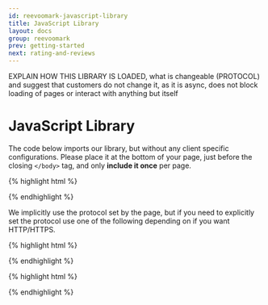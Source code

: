 ```yaml
---
id: reevoomark-javascript-library
title: JavaScript Library
layout: docs
group: reevoomark
prev: getting-started
next: rating-and-reviews
---
```


EXPLAIN HOW THIS LIBRARY IS LOADED, what is changeable (PROTOCOL) and suggest that customers do not change it, as it is async, does not block loading of pages or interact with anything but itself

JavaScript Library
=============================

The code below imports our library, but without any client specific configurations. Please place it at the bottom of your page, just before the closing ```</body>``` tag, and only __include it once__ per page.

{% highlight html %}
<!-- protocol-relative URL -->
<script id="reevoomark-loader" type="text/javascript" charset="utf-8">
  (function() {
    var script = document.createElement('script');
    script.type = 'text/javascript';
    script.src = '//cdn.mark.reevoo.com/assets/reevoo_mark.js';
    var s = document.getElementById('reevoomark-loader');
    s.parentNode.insertBefore(script, s);
  })();
</script>
{% endhighlight %}

We implicitly use the protocol set by the page, but if you need to explicitly set the protocol use one of the following depending on if you want HTTP/HTTPS.

{% highlight html %}
<!-- HTTP protocol URL -->
<script id="reevoomark-loader" type="text/javascript" charset="utf-8">
  (function() {
    var script = document.createElement('script');
    script.type = 'text/javascript';
    script.src = 'http://cdn.mark.reevoo.com/assets/reevoo_mark.js';
    var s = document.getElementById('reevoomark-loader');
    s.parentNode.insertBefore(script, s);
  })();
</script>
{% endhighlight %}

{% highlight html %}
<!-- HTTPS protocol URL -->
<script id="reevoomark-loader" type="text/javascript" charset="utf-8">
  (function() {
    var script = document.createElement('script');
    script.type = 'text/javascript';
    script.src = 'https://cdn.mark.reevoo.com/assets/reevoo_mark.js';
    var s = document.getElementById('reevoomark-loader');
    s.parentNode.insertBefore(script, s);
  })();
</script>
{% endhighlight %}

